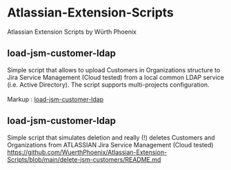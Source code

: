 # Atlassian-Extension-Scripts
Atlassian Extension Scripts by Würth Phoenix 

## load-jsm-customer-ldap 
Simple script that allows to upload Customers in Organizations structure to Jira Service Management (Cloud tested) from a local common LDAP service (i.e. Active Directory). The script supports multi-projects configuration. <br>
<br>
Markup :  [load-jsm-customer-ldap](https://github.com/WuerthPhoenix/Atlassian-Extension-Scripts/tree/main/load-jsm-customer-ldap "load-jsm-customer-ldap readme")

## load-jsm-customer-ldap
Simple script that simulates deletion and really (!) deletes Customers and Organizations from ATLASSIAN Jira Service Management (Cloud tested) 
<br>
https://github.com/WuerthPhoenix/Atlassian-Extension-Scripts/blob/main/delete-jsm-customers/README.md

